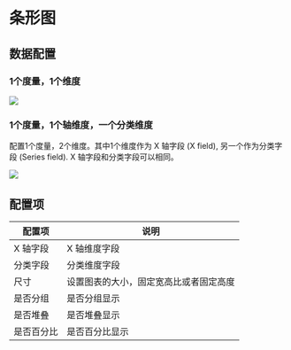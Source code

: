 # 条形图

## 数据配置

### 1个度量，1个维度

![](https://static-docs.nocobase.com/202410101129463.png)

### 1个度量，1个轴维度，一个分类维度

配置1个度量，2个维度。其中1个维度作为 X 轴字段 (X field), 另一个作为分类字段 (Series field). X 轴字段和分类字段可以相同。

![](https://static-docs.nocobase.com/202410101130607.png)

## 配置项

| 配置项     | 说明                                   |
| ---------- | -------------------------------------- |
| X 轴字段   | X 轴维度字段                           |
| 分类字段   | 分类维度字段                           |
| 尺寸       | 设置图表的大小，固定宽高比或者固定高度 |
| 是否分组   | 是否分组显示                           |
| 是否堆叠   | 是否堆叠显示                           |
| 是否百分比 | 是否百分比显示                         |
